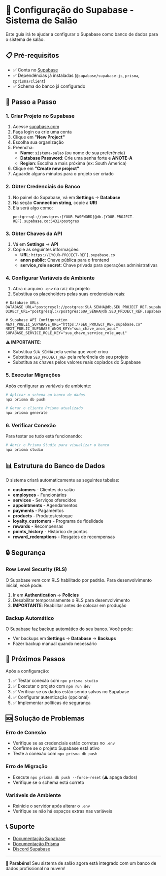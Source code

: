 # 🚀 Configuração do Supabase - Sistema de Salão

Este guia irá te ajudar a configurar o Supabase como banco de dados para o sistema de salão.

## 📋 Pré-requisitos

- ✅ Conta no [Supabase](https://supabase.com)
- ✅ Dependências já instaladas (`@supabase/supabase-js`, `prisma`, `@prisma/client`)
- ✅ Schema do banco já configurado

## 🔧 Passo a Passo

### 1. Criar Projeto no Supabase

1. Acesse [supabase.com](https://supabase.com)
2. Faça login ou crie uma conta
3. Clique em **"New Project"**
4. Escolha sua organização
5. Preencha:
   - **Name**: `sistema-salao` (ou nome de sua preferência)
   - **Database Password**: Crie uma senha forte e **ANOTE-A**
   - **Region**: Escolha a mais próxima (ex: South America)
6. Clique em **"Create new project"**
7. Aguarde alguns minutos para o projeto ser criado

### 2. Obter Credenciais do Banco

1. No painel do Supabase, vá em **Settings** → **Database**
2. Na seção **Connection string**, copie a **URI**
3. Ela será algo como:
   ```
   postgresql://postgres:[YOUR-PASSWORD]@db.[YOUR-PROJECT-REF].supabase.co:5432/postgres
   ```

### 3. Obter Chaves da API

1. Vá em **Settings** → **API**
2. Copie as seguintes informações:
   - **URL**: `https://[YOUR-PROJECT-REF].supabase.co`
   - **anon public**: Chave pública para o frontend
   - **service_role secret**: Chave privada para operações administrativas

### 4. Configurar Variáveis de Ambiente

1. Abra o arquivo `.env` na raiz do projeto
2. Substitua os placeholders pelas suas credenciais reais:

```env
# Database URLs
DATABASE_URL="postgresql://postgres:SUA_SENHA@db.SEU_PROJECT_REF.supabase.co:5432/postgres"
DIRECT_URL="postgresql://postgres:SUA_SENHA@db.SEU_PROJECT_REF.supabase.co:5432/postgres"

# Supabase API Configuration
NEXT_PUBLIC_SUPABASE_URL="https://SEU_PROJECT_REF.supabase.co"
NEXT_PUBLIC_SUPABASE_ANON_KEY="sua_chave_anon_aqui"
SUPABASE_SERVICE_ROLE_KEY="sua_chave_service_role_aqui"
```

**⚠️ IMPORTANTE**: 
- Substitua `SUA_SENHA` pela senha que você criou
- Substitua `SEU_PROJECT_REF` pela referência do seu projeto
- Substitua as chaves pelos valores reais copiados do Supabase

### 5. Executar Migrações

Após configurar as variáveis de ambiente:

```bash
# Aplicar o schema ao banco de dados
npx prisma db push

# Gerar o cliente Prisma atualizado
npx prisma generate
```

### 6. Verificar Conexão

Para testar se tudo está funcionando:

```bash
# Abrir o Prisma Studio para visualizar o banco
npx prisma studio
```

## 📊 Estrutura do Banco de Dados

O sistema criará automaticamente as seguintes tabelas:

- **customers** - Clientes do salão
- **employees** - Funcionários
- **services** - Serviços oferecidos
- **appointments** - Agendamentos
- **payments** - Pagamentos
- **products** - Produtos/estoque
- **loyalty_customers** - Programa de fidelidade
- **rewards** - Recompensas
- **points_history** - Histórico de pontos
- **reward_redemptions** - Resgates de recompensas

## 🔒 Segurança

### Row Level Security (RLS)

O Supabase vem com RLS habilitado por padrão. Para desenvolvimento inicial, você pode:

1. Ir em **Authentication** → **Policies**
2. Desabilitar temporariamente o RLS para desenvolvimento
3. **IMPORTANTE**: Reabilitar antes de colocar em produção

### Backup Automático

O Supabase faz backup automático do seu banco. Você pode:
- Ver backups em **Settings** → **Database** → **Backups**
- Fazer backup manual quando necessário

## 🚀 Próximos Passos

Após a configuração:

1. ✅ Testar conexão com `npx prisma studio`
2. ✅ Executar o projeto com `npm run dev`
3. ✅ Verificar se os dados estão sendo salvos no Supabase
4. ✅ Configurar autenticação (opcional)
5. ✅ Implementar políticas de segurança

## 🆘 Solução de Problemas

### Erro de Conexão
- Verifique se as credenciais estão corretas no `.env`
- Confirme se o projeto Supabase está ativo
- Teste a conexão com `npx prisma db push`

### Erro de Migração
- Execute `npx prisma db push --force-reset` (⚠️ apaga dados)
- Verifique se o schema está correto

### Variáveis de Ambiente
- Reinicie o servidor após alterar o `.env`
- Verifique se não há espaços extras nas variáveis

## 📞 Suporte

- [Documentação Supabase](https://supabase.com/docs)
- [Documentação Prisma](https://www.prisma.io/docs)
- [Discord Supabase](https://discord.supabase.com)

---

**🎉 Parabéns!** Seu sistema de salão agora está integrado com um banco de dados profissional na nuvem!
